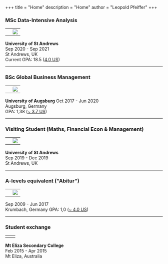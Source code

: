 +++
title = "Home"
description = "Home"
author = "Leopold Pfeiffer"
+++

### MSc Data-Intensive Analysis  
|  |  |
| :------- | :------- |
|  | ![](images/st-andrews.png) |  

**University of St Andrews**  
Sep 2020 - Sep 2021  
St Andrews, UK  
Current GPA: 18.5 ([4.0 US](https://www.st-andrews.ac.uk/administration/academicdatateam/assessmentandawards/undergraduateinformation/))  

----
### BSc Global Business Management  
|  |  |
| :------- | :------- |
|  | ![](images/augsburg.png) |  
**University of Augsburg**
Oct 2017 - Jun 2020  
Augsburg, Germany  
GPA: 1,38 ([~ 3.7 US](https://www.oecd.org/careers/young-associate-programme/yap_gpa_guidelines.pdf))  

----
### Visiting Student (Maths, Financial Econ & Management)  
|  |  |
| :------- | :------- |
|  | ![](images/st-andrews.png) |  

**University of St Andrews**  
Sep 2019 - Dec 2019  
St Andrews, UK  

----
### A-levels equivalent ("Abitur")
|  |  |
| :------- | :------- |
|  | ![](images/skg.png) |  

Sep 2009 - Jun 2017  
Krumbach, Germany
GPA: 1,0 ([~ 4.0 US](https://www.oecd.org/careers/young-associate-programme/yap_gpa_guidelines.pdf))  

----
### Student exchange  
|  |  |
| :------- | :------- |
|  | ![]() |  
**Mt Eliza Secondary College**  
Feb 2015 - Apr 2015  
Mt Eliza, Australia  


